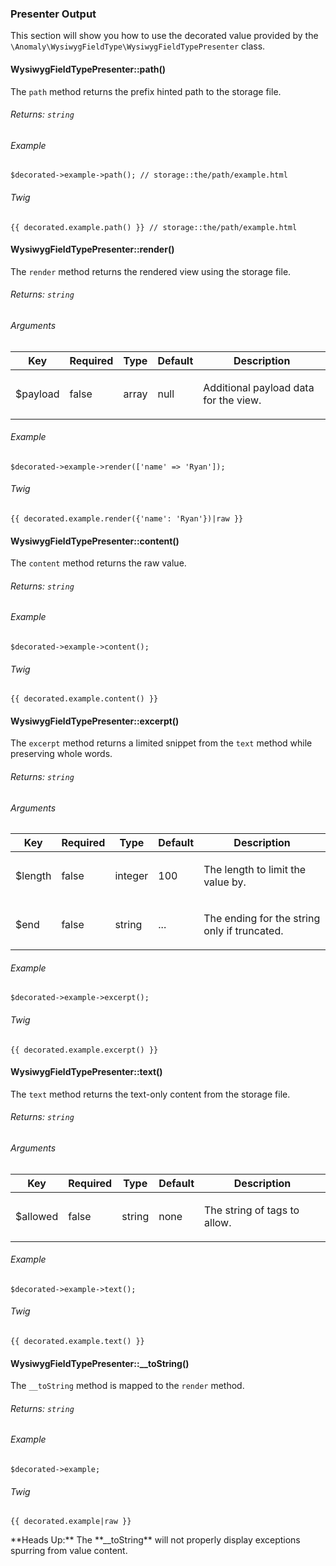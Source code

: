 ### Presenter Output

This section will show you how to use the decorated value provided by the `\Anomaly\WysiwygFieldType\WysiwygFieldTypePresenter` class.


#### WysiwygFieldTypePresenter::path()

The `path` method returns the prefix hinted path to the storage file.

###### Returns: `string`

###### Example

    $decorated->example->path(); // storage::the/path/example.html

###### Twig

    {{ decorated.example.path() }} // storage::the/path/example.html


#### WysiwygFieldTypePresenter::render()

The `render` method returns the rendered view using the storage file.

###### Returns: `string`

###### Arguments

<table class="table table-bordered table-striped">

<thead>

<tr>

<th>Key</th>

<th>Required</th>

<th>Type</th>

<th>Default</th>

<th>Description</th>

</tr>

</thead>

<tbody>

<tr>

<td>

$payload

</td>

<td>

false

</td>

<td>

array

</td>

<td>

null

</td>

<td>

Additional payload data for the view.

</td>

</tr>

</tbody>

</table>

###### Example

    $decorated->example->render(['name' => 'Ryan']);

###### Twig

    {{ decorated.example.render({'name': 'Ryan'})|raw }}


#### WysiwygFieldTypePresenter::content()

The `content` method returns the raw value.

###### Returns: `string`

###### Example

    $decorated->example->content();

###### Twig

    {{ decorated.example.content() }}


#### WysiwygFieldTypePresenter::excerpt()

The `excerpt` method returns a limited snippet from the `text` method while preserving whole words.

###### Returns: `string`

###### Arguments

<table class="table table-bordered table-striped">

<thead>

<tr>

<th>Key</th>

<th>Required</th>

<th>Type</th>

<th>Default</th>

<th>Description</th>

</tr>

</thead>

<tbody>

<tr>

<td>

$length

</td>

<td>

false

</td>

<td>

integer

</td>

<td>

100

</td>

<td>

The length to limit the value by.

</td>

</tr>

<tr>

<td>

$end

</td>

<td>

false

</td>

<td>

string

</td>

<td>

...

</td>

<td>

The ending for the string only if truncated.

</td>

</tr>

</tbody>

</table>

###### Example

    $decorated->example->excerpt();

###### Twig

    {{ decorated.example.excerpt() }}


#### WysiwygFieldTypePresenter::text()

The `text` method returns the text-only content from the storage file.

###### Returns: `string`

###### Arguments

<table class="table table-bordered table-striped">

<thead>

<tr>

<th>Key</th>

<th>Required</th>

<th>Type</th>

<th>Default</th>

<th>Description</th>

</tr>

</thead>

<tbody>

<tr>

<td>

$allowed

</td>

<td>

false

</td>

<td>

string

</td>

<td>

none

</td>

<td>

The string of tags to allow.

</td>

</tr>

</tbody>

</table>

###### Example

    $decorated->example->text();

###### Twig

    {{ decorated.example.text() }}


#### WysiwygFieldTypePresenter::__toString()

The `__toString` method is mapped to the `render` method.

###### Returns: `string`

###### Example

    $decorated->example;

###### Twig

    {{ decorated.example|raw }}

<div class="alert alert-danger">**Heads Up:** The **__toString** will not properly display exceptions spurring from value content.</div>
